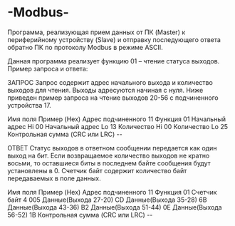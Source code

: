 # -Modbus-
Программа, реализующая прием данных от ПК (Master) к периферийному устройству (Slave) и отправку последующего ответа обратно ПК по протоколу Modbus в режиме ASCII.

Данная программа реализует функцию 01 – чтение статуса выходов. 
Пример запроса и ответа: 

ЗАПРОС 
Запрос содержит адрес начального выхода и количество выходов для чтения. Выходы адресуются начиная с нуля. 
Ниже приведен пример запроса на чтение выходов 20-56 с подчиненного устройства 17. 

Имя поля 									Пример 
(Hex) 
Адрес подчиненного					11 
Функция 							  		01 
Начальный адрес Hi 	  			00 
Начальный адрес Lo 					13 
Количество Hi 				  		00 
Количество Lo 							25 
Контрольная сумма (CRC или LRC)	 -- 

ОТВЕТ 
Статус выходов в ответном сообщении передается как один выход на бит. 
Если возвращаемое количество выходов не кратно восьми, то оставшиеся биты в последнем байте сообщения будут установлены в 0.
Счетчик байт содержит количество байт передаваемых в поле данных. 

Имя поля 									Пример 
(Hex) 
Адрес подчиненного 					11 
Функция 								  	01 
Счетчик байт 4 						 005 
Данные(Выхода 27-20) 				CD 
Данные(Выхода 35-28) 				6B 
Данные(Выхода 43-36) 				B2 
Данные(Выхода 51-44) 				0E 
Данные(Выхода 56-52) 				1B 
Контрольная сумма (CRC или LRC) 		--
